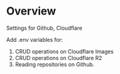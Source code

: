 # Overview

Settings for Github, Cloudflare

Add .env variables for:

1. CRUD operations on Cloudflare Images
2. CRUD operations on Cloudflare R2
3. Reading repositories on Github.
